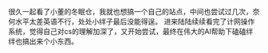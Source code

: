 很久一起看了小董的冬眠仓，我就也想搞一个自己的站点，中间也尝试过几次，奈何水平太差英语不行，处处小绊子最后没能得逞。
进来陆陆续续看完了计网操作系统，觉得自己对cs的理解加深了，又开始尝试，最终在伟大的AI帮助下磕磕绊绊也搞出来个小东西。
